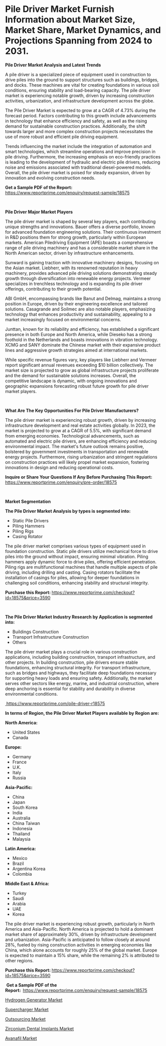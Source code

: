 <p><h1>Pile Driver Market Furnish Information about Market Size, Market Share, Market Dynamics, and Projections Spanning from 2024 to 2031.</h1></p><p><strong>Pile Driver Market Analysis and Latest Trends</strong></p>
<p><p>A pile driver is a specialized piece of equipment used in construction to drive piles into the ground to support structures such as buildings, bridges, and docks. These machines are vital for creating foundations in various soil conditions, ensuring stability and load-bearing capacity. The pile driver market is experiencing notable growth, driven by increasing construction activities, urbanization, and infrastructure development across the globe.</p><p>The Pile Driver Market is expected to grow at a CAGR of 4.73% during the forecast period. Factors contributing to this growth include advancements in technology that enhance efficiency and safety, as well as the rising demand for sustainable construction practices. Additionally, the shift towards larger and more complex construction projects necessitates the use of more robust and efficient pile driving equipment.</p><p>Trends influencing the market include the integration of automation and smart technologies, which streamline operations and improve precision in pile driving. Furthermore, the increasing emphasis on eco-friendly practices is leading to the development of hydraulic and electric pile drivers, reducing noise and emissions associated with traditional diesel-powered models. Overall, the pile driver market is poised for steady expansion, driven by innovation and evolving construction needs.</p></p>
<p><strong>Get a Sample PDF of the Report:&nbsp;</strong> <a href="https://www.reportprime.com/enquiry/request-sample/18575?utm_campaign=28&utm_medium=2&utm_source=Github&utm_content=ia&utm_term=21112024&utm_id=pile-driver">https://www.reportprime.com/enquiry/request-sample/18575</a></p>
<p>&nbsp;</p>
<p><strong>Pile Driver Major Market Players</strong></p>
<p><p>The pile driver market is shaped by several key players, each contributing unique strengths and innovations. Bauer offers a diverse portfolio, known for advanced foundation engineering solutions. Their continuous investment in R&D positions them for strong growth, particularly within European markets. American Piledriving Equipment (APE) boasts a comprehensive range of pile driving machinery and has a considerable market share in the North American sector, driven by infrastructure enhancements.</p><p>Sunward is gaining traction with innovative machinery designs, focusing on the Asian market. Liebherr, with its renowned reputation in heavy machinery, provides advanced pile driving solutions demonstrating steady growth through diversification into renewable energy projects. Vermeer specializes in trenchless technology and is expanding its pile driver offerings, contributing to their growth potential.</p><p>ABI GmbH, encompassing brands like Banut and Delmag, maintains a strong position in Europe, driven by their engineering excellence and tailored solutions. Casagrande and Soilmec are also notable players, emphasizing technology that enhances productivity and sustainability, appealing to a market increasingly focused on environmental concerns. </p><p>Junttan, known for its reliability and efficiency, has established a significant presence in both Europe and North America, while Dieseko has a strong foothold in the Netherlands and boasts innovations in vibration technology. XCMG and SANY dominate the Chinese market with their expansive product lines and aggressive growth strategies aimed at international markets.</p><p>While specific revenue figures vary, key players like Liebherr and Vermeer report significant annual revenues exceeding $10 billion collectively. The market size is projected to grow as global infrastructure projects proliferate and the demand for sustainable solutions increases. Overall, the competitive landscape is dynamic, with ongoing innovations and geographic expansions forecasting robust future growth for pile driver market players.</p></p>
<p>&nbsp;</p>
<p><strong>What Are The Key Opportunities For Pile Driver Manufacturers?</strong></p>
<p><p>The pile driver market is experiencing robust growth, driven by increasing infrastructure development and real estate activities globally. In 2023, the market is projected to grow at a CAGR of 5.5%, with significant demand from emerging economies. Technological advancements, such as automated and electric pile drivers, are enhancing efficiency and reducing environmental impact. The market's future outlook remains positive, bolstered by government investments in transportation and renewable energy projects. Furthermore, rising urbanization and stringent regulations on construction practices will likely propel market expansion, fostering innovations in design and reducing operational costs.</p></p>
<p><strong>Inquire or Share Your Questions If Any Before Purchasing This Report:</strong> <a href="https://www.reportprime.com/enquiry/pre-order/18575?utm_campaign=28&utm_medium=2&utm_source=Github&utm_content=ia&utm_term=21112024&utm_id=pile-driver">https://www.reportprime.com/enquiry/pre-order/18575</a></p>
<p>&nbsp;</p>
<p><strong>Market Segmentation</strong></p>
<p><strong>The Pile Driver Market Analysis by types is segmented into:</strong></p>
<p><ul><li>Static Pile Drivers</li><li>Piling Hammers</li><li>Piling Rigs</li><li>Casing Rotator</li></ul></p>
<p><p>The pile driver market comprises various types of equipment used in foundation construction. Static pile drivers utilize mechanical force to drive piles into the ground without impact, ensuring minimal vibration. Piling hammers apply dynamic force to drive piles, offering efficient penetration. Piling rigs are multifunctional machines that handle multiple aspects of pile driving, including drilling and casting. Casing rotators facilitate the installation of casings for piles, allowing for deeper foundations in challenging soil conditions, enhancing stability and structural integrity.</p></p>
<p><strong>Purchase this Report:&nbsp;</strong><a href="https://www.reportprime.com/checkout?id=18575&price=3590&utm_campaign=28&utm_medium=2&utm_source=Github&utm_content=ia&utm_term=21112024&utm_id=pile-driver">https://www.reportprime.com/checkout?id=18575&price=3590</a></p>
<p>&nbsp;</p>
<p><strong>The Pile Driver Market Industry Research by Application is segmented into:</strong></p>
<p><ul><li>Buildings Construction</li><li>Transport Infrastructure Construction</li><li>Others</li></ul></p>
<p><p>The pile driver market plays a crucial role in various construction applications, including building construction, transport infrastructure, and other projects. In building construction, pile drivers ensure stable foundations, enhancing structural integrity. For transport infrastructure, such as bridges and highways, they facilitate deep foundations necessary for supporting heavy loads and ensuring safety. Additionally, the market serves other sectors like energy, marine, and industrial construction, where deep anchoring is essential for stability and durability in diverse environmental conditions.</p></p>
<p><a href="https://www.reportprime.com/pile-driver-r18575?utm_campaign=28&utm_medium=2&utm_source=Github&utm_content=ia&utm_term=21112024&utm_id=pile-driver">&nbsp;https://www.reportprime.com/pile-driver-r18575</a></p>
<p><strong>In terms of Region, the Pile Driver Market Players available by Region are:</strong></p>
<p>
    <p> <strong> North America: </strong>
        <ul>
            <li>United States</li>
            <li>Canada</li>
        </ul>
        </p> 
    <p> <strong> Europe: </strong>
        <ul>
            <li>Germany</li>
            <li>France</li>
            <li>U.K.</li>
            <li>Italy</li>
            <li>Russia</li>
        </ul>
        </p> 
    <p> <strong> Asia-Pacific: </strong>
        <ul>
            <li>China</li>
            <li>Japan</li>
            <li>South Korea</li>
            <li>India</li>
            <li>Australia</li>
            <li>China Taiwan</li>
            <li>Indonesia</li>
            <li>Thailand</li>
            <li>Malaysia</li>
        </ul>
        </p> 
    <p> <strong> Latin America: </strong>
        <ul>
            <li>Mexico</li>
            <li>Brazil</li>
            <li>Argentina Korea</li>
            <li>Colombia</li>
        </ul>
        </p> 
    <p> <strong> Middle East & Africa: </strong>
        <ul>
            <li>Turkey</li>
            <li>Saudi</li>
            <li>Arabia</li>
            <li>UAE</li>
            <li>Korea</li>
        </ul>
    </p>
    </p>
<p><p>The pile driver market is experiencing robust growth, particularly in North America and Asia-Pacific. North America is projected to hold a dominant market share of approximately 30%, driven by infrastructure development and urbanization. Asia-Pacific is anticipated to follow closely at around 28%, fueled by rising construction activities in emerging economies like China, which alone accounts for roughly 25% of the global market. Europe is expected to maintain a 15% share, while the remaining 2% is attributed to other regions.</p></p>
<p><strong>Purchase this Report: </strong><a href="https://www.reportprime.com/checkout?id=18575&price=3590&utm_campaign=28&utm_medium=2&utm_source=Github&utm_content=ia&utm_term=21112024&utm_id=pile-driver">https://www.reportprime.com/checkout?id=18575&price=3590</a></p>
<p>&nbsp;<strong>Get a Sample PDF of the Report:&nbsp;&nbsp;</strong><a href="https://www.reportprime.com/enquiry/request-sample/18575?utm_campaign=28&utm_medium=2&utm_source=Github&utm_content=ia&utm_term=21112024&utm_id=pile-driver">https://www.reportprime.com/enquiry/request-sample/18575</a></p>
<p><strong></strong></p>
<p><p><a href="https://github.com/SamiaChowdhury801/Market-Research-Report-List-1/blob/main/hydrogen-generator-market.md?utm_campaign=28&utm_medium=2&utm_source=Github&utm_content=ia&utm_term=21112024&utm_id=pile-driver">Hydrogen Generator Market</a></p><p><a href="https://github.com/LilianFaulkner65/Market-Research-Report-List-1/blob/main/supercharger-market.md?utm_campaign=28&utm_medium=2&utm_source=Github&utm_content=ia&utm_term=21112024&utm_id=pile-driver">Supercharger Market</a></p><p><a href="https://www.linkedin.com/pulse/outsourcing-market-trend-analysis-reveals-rapid-growth-projected-u8cee?utm_campaign=28&utm_medium=2&utm_source=Github&utm_content=ia&utm_term=21112024&utm_id=pile-driver">Outsourcing Market</a></p><p><a href="https://issuu.com/reportprime-2/docs/zirconium-dental-implants-market-si_6bd2789ac2324d?utm_campaign=28&utm_medium=2&utm_source=Github&utm_content=ia&utm_term=21112024&utm_id=pile-driver">Zirconium Dental Implants Market</a></p><p><a href="https://issuu.com/reportprime-2/docs/avanafil-market-size-2030.pptx_9a595c83ba8c93?utm_campaign=28&utm_medium=2&utm_source=Github&utm_content=ia&utm_term=21112024&utm_id=pile-driver">Avanafil Market</a></p></p>